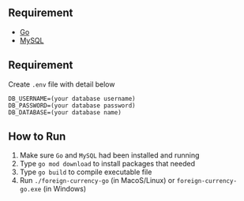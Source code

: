 ## Requirement

- [Go](https://golang.org/doc/install)
- [MySQL](https://www.mysql.com/downloads/)

## Requirement

Create `.env` file with detail below

```
DB_USERNAME=(your database username)
DB_PASSWORD=(your database password)
DB_DATABASE=(your database name)
```

## How to Run

1. Make sure `Go` and `MySQL` had been installed and running
2. Type `go mod download` to install packages that needed
3. Type `go build` to compile executable file
4. Run `./foreign-currency-go` (in MacoS/Linux) or `foreign-currency-go.exe` (in Windows)
